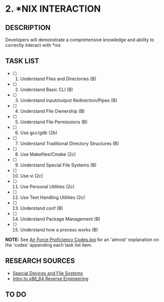 # 2. \*NIX INTERACTION

## DESCRIPTION
Developers will demonstrate a comprehensive knowledge and ability to correctly interact with \*nix 

## TASK LIST
* [ ] 1. Understand Files and Directories (B)
* [ ] 2. Understand Basic CLI (B)
* [ ] 3. Understand input/output Redirection/Pipes (B)
* [ ] 4. Understand File Ownership (B)
* [ ] 5. Understand File Permissions (B)
* [ ] 6. Use gcc/gdb (2b)
* [ ] 7. Understand Traditional Directory Structures (B)
* [ ] 8. Use Makefiles/Cmake (2c)
* [ ] 9. Understand Special File Systems (B)
* [ ] 10. Use vi (2c)
* [ ] 11. Use Personal Utilities (2c)
* [ ] 12. Use Text Handling Utilities (2c)
* [ ] 13. Understand conf (B)
* [ ] 14. Understand Package Management (B)
* [ ] 15. Understand how a process works (B)

**NOTE:** See [Air Force Proficiency Codes.jpg](https://github.com/hark130/Latissimus_Dorsi/blob/master/Air%20Force%20Proficiency%20Codes.jpg) for an 'almost' explanation on the 'codes' appending each task list item.

## RESEARCH SOURCES

* [Special Devices and File Systems](https://www.cs.rutgers.edu/~pxk/416/notes/14-specialfs.html)
* [Intro to x86_64 Reverse Engineering](https://leotindall.com/tutorial/an-intro-to-x86_64-reverse-engineering/)

## TO DO

